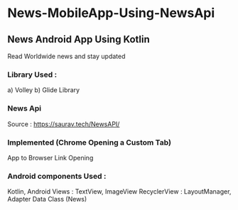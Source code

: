 # News-MobileApp-Using-NewsApi
## News Android App Using Kotlin
  Read Worldwide news and stay updated

### Library Used : 
  a) Volley
  b) Glide Library
 
 ### News Api
  Source : https://saurav.tech/NewsAPI/
 
 ### Implemented (Chrome Opening a Custom Tab)
  App to Browser Link Opening

  
  ### Android components Used : 
  Kotlin, Android
  Views : TextView, ImageView
  RecyclerView : LayoutManager, Adapter
  Data Class (News)
  
